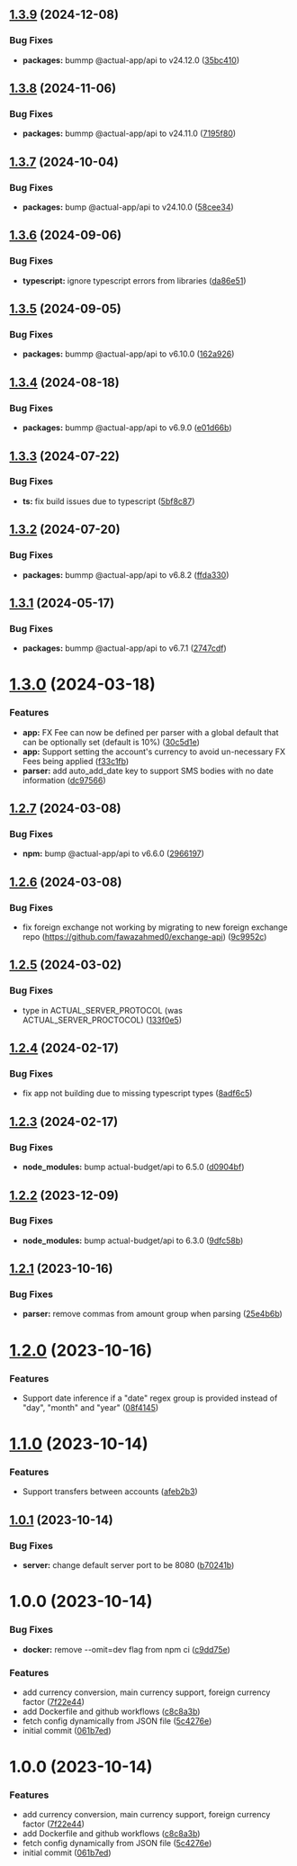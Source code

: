## [1.3.9](https://github.com/ShadyF/actual-budget-sms-proxy/compare/v1.3.8...v1.3.9) (2024-12-08)


### Bug Fixes

* **packages:** bummp @actual-app/api to v24.12.0 ([35bc410](https://github.com/ShadyF/actual-budget-sms-proxy/commit/35bc410ac7302b271993f37a091717c5052bc2e8))

## [1.3.8](https://github.com/ShadyF/actual-budget-sms-proxy/compare/v1.3.7...v1.3.8) (2024-11-06)


### Bug Fixes

* **packages:** bummp @actual-app/api to v24.11.0 ([7195f80](https://github.com/ShadyF/actual-budget-sms-proxy/commit/7195f80ed5742ebe2edfad05f30e3c146daf7b97))

## [1.3.7](https://github.com/ShadyF/actual-budget-sms-proxy/compare/v1.3.6...v1.3.7) (2024-10-04)


### Bug Fixes

* **packages:** bump @actual-app/api to v24.10.0 ([58cee34](https://github.com/ShadyF/actual-budget-sms-proxy/commit/58cee34138bb2a23863f2a397786f646394229bb))

## [1.3.6](https://github.com/ShadyF/actual-budget-sms-proxy/compare/v1.3.5...v1.3.6) (2024-09-06)


### Bug Fixes

* **typescript:** ignore typescript errors from libraries ([da86e51](https://github.com/ShadyF/actual-budget-sms-proxy/commit/da86e5190cad4cb4bfe0c7b1ed6fcb5693d6a705))

## [1.3.5](https://github.com/ShadyF/actual-budget-sms-proxy/compare/v1.3.4...v1.3.5) (2024-09-05)


### Bug Fixes

* **packages:** bummp @actual-app/api to v6.10.0 ([162a926](https://github.com/ShadyF/actual-budget-sms-proxy/commit/162a926382ff0c3ecbd9d43d6fe0e3c404b7f6fa))

## [1.3.4](https://github.com/ShadyF/actual-budget-sms-proxy/compare/v1.3.3...v1.3.4) (2024-08-18)


### Bug Fixes

* **packages:** bummp @actual-app/api to v6.9.0 ([e01d66b](https://github.com/ShadyF/actual-budget-sms-proxy/commit/e01d66bf71525aecbc9a9f4670d70d25f1217233))

## [1.3.3](https://github.com/ShadyF/actual-budget-sms-proxy/compare/v1.3.2...v1.3.3) (2024-07-22)


### Bug Fixes

* **ts:** fix build issues due to typescript ([5bf8c87](https://github.com/ShadyF/actual-budget-sms-proxy/commit/5bf8c8703ee3bae99e5124129d0d376df2d7ada6))

## [1.3.2](https://github.com/ShadyF/actual-budget-sms-proxy/compare/v1.3.1...v1.3.2) (2024-07-20)


### Bug Fixes

* **packages:** bummp @actual-app/api to v6.8.2 ([ffda330](https://github.com/ShadyF/actual-budget-sms-proxy/commit/ffda330f3ce1c8b8e7dc62c85e496c169338546b))

## [1.3.1](https://github.com/ShadyF/actual-budget-sms-proxy/compare/v1.3.0...v1.3.1) (2024-05-17)


### Bug Fixes

* **packages:** bummp @actual-app/api to v6.7.1 ([2747cdf](https://github.com/ShadyF/actual-budget-sms-proxy/commit/2747cdf86398824f6e7fb2c93efc9fdc0e89e2d5))

# [1.3.0](https://github.com/ShadyF/actual-budget-sms-proxy/compare/v1.2.7...v1.3.0) (2024-03-18)


### Features

* **app:** FX Fee can now be defined per parser with a global default that can be optionally set (default is 10%) ([30c5d1e](https://github.com/ShadyF/actual-budget-sms-proxy/commit/30c5d1e4a6520d131f4d7f2ee7e68ab64d680800))
* **app:** Support setting the account's currency to avoid un-necessary FX Fees being applied ([f33c1fb](https://github.com/ShadyF/actual-budget-sms-proxy/commit/f33c1fb607d8e3a50203d3a441450e843aacd51b))
* **parser:** add auto_add_date key to support SMS bodies with no date information ([dc97566](https://github.com/ShadyF/actual-budget-sms-proxy/commit/dc9756614d749358d21e41a6d984591b39ccd87a))

## [1.2.7](https://github.com/ShadyF/actual-budget-sms-proxy/compare/v1.2.6...v1.2.7) (2024-03-08)


### Bug Fixes

* **npm:** bump @actual-app/api to v6.6.0 ([2966197](https://github.com/ShadyF/actual-budget-sms-proxy/commit/296619745bd1e455b97b73686d7d276e3084c3c1))

## [1.2.6](https://github.com/ShadyF/Actual-Budget-SMS-Proxy/compare/v1.2.5...v1.2.6) (2024-03-08)


### Bug Fixes

* fix foreign exchange not working by migrating to new foreign exchange repo (https://github.com/fawazahmed0/exchange-api) ([9c9952c](https://github.com/ShadyF/Actual-Budget-SMS-Proxy/commit/9c9952c5c727ecb13ef0a3626ea715ef03d60bac))

## [1.2.5](https://github.com/ShadyF/Actual-Budget-SMS-Proxy/compare/v1.2.4...v1.2.5) (2024-03-02)


### Bug Fixes

* type in ACTUAL_SERVER_PROTOCOL (was ACTUAL_SERVER_PROCTOCOL) ([133f0e5](https://github.com/ShadyF/Actual-Budget-SMS-Proxy/commit/133f0e5721c5a205e7359165237e7644fe2c6918))

## [1.2.4](https://github.com/ShadyF/Actual-Budget-SMS-Proxy/compare/v1.2.3...v1.2.4) (2024-02-17)


### Bug Fixes

* fix app not building due to missing typescript types ([8adf6c5](https://github.com/ShadyF/Actual-Budget-SMS-Proxy/commit/8adf6c5d92d6d11290935c52f16073cd450d2cc7))

## [1.2.3](https://github.com/ShadyF/Actual-Budget-SMS-Proxy/compare/v1.2.2...v1.2.3) (2024-02-17)


### Bug Fixes

* **node_modules:** bump actual-budget/api to 6.5.0 ([d0904bf](https://github.com/ShadyF/Actual-Budget-SMS-Proxy/commit/d0904bf4ade8f1a9afe27c364ea10d73576db81a))

## [1.2.2](https://github.com/ShadyF/Actual-Budget-SMS-Proxy/compare/v1.2.1...v1.2.2) (2023-12-09)


### Bug Fixes

* **node_modules:** bump actual-budget/api to 6.3.0 ([9dfc58b](https://github.com/ShadyF/Actual-Budget-SMS-Proxy/commit/9dfc58bc404af9ea889ba94292fe39dc4a7d4fa8))

## [1.2.1](https://github.com/ShadyF/Actual-Budget-SMS-Proxy/compare/v1.2.0...v1.2.1) (2023-10-16)


### Bug Fixes

* **parser:** remove commas from amount group when parsing ([25e4b6b](https://github.com/ShadyF/Actual-Budget-SMS-Proxy/commit/25e4b6beb99093a3efb7bf015bfb8f8332a66cf9))

# [1.2.0](https://github.com/ShadyF/Actual-Budget-SMS-Proxy/compare/v1.1.0...v1.2.0) (2023-10-16)


### Features

* Support date inference if a "date" regex group is provided instead of "day", "month" and "year" ([08f4145](https://github.com/ShadyF/Actual-Budget-SMS-Proxy/commit/08f4145de944e44e21131cbc1100745f86660a94))

# [1.1.0](https://github.com/ShadyF/Actual-Budget-SMS-Proxy/compare/v1.0.1...v1.1.0) (2023-10-14)


### Features

* Support transfers between accounts ([afeb2b3](https://github.com/ShadyF/Actual-Budget-SMS-Proxy/commit/afeb2b3b8279d2ab6dfaf618ae865e8895aa5830))

## [1.0.1](https://github.com/ShadyF/Actual-Budget-SMS-Proxy/compare/v1.0.0...v1.0.1) (2023-10-14)


### Bug Fixes

* **server:** change default server port to be 8080 ([b70241b](https://github.com/ShadyF/Actual-Budget-SMS-Proxy/commit/b70241bfc0b9d07f584915ec2e53a0942e645792))

# 1.0.0 (2023-10-14)


### Bug Fixes

* **docker:** remove --omit=dev flag from npm ci ([c9dd75e](https://github.com/ShadyF/Actual-Budget-SMS-Proxy/commit/c9dd75ef9771f51f4517939810ce2ecbb6d09596))


### Features

* add currency conversion, main currency support, foreign currency factor ([7f22e44](https://github.com/ShadyF/Actual-Budget-SMS-Proxy/commit/7f22e44e0f6a1ea3e4044a303572fb0c4644a5e7))
* add Dockerfile and github workflows ([c8c8a3b](https://github.com/ShadyF/Actual-Budget-SMS-Proxy/commit/c8c8a3b61afbedf8fd6a3e563b5891d4aa868938))
* fetch config dynamically from JSON file ([5c4276e](https://github.com/ShadyF/Actual-Budget-SMS-Proxy/commit/5c4276e34da86ad4ab8eff2af4ccdea642930ed6))
* initial commit ([061b7ed](https://github.com/ShadyF/Actual-Budget-SMS-Proxy/commit/061b7ed471ad998e7a36c1252051c8dd9f5e81dd))

# 1.0.0 (2023-10-14)


### Features

* add currency conversion, main currency support, foreign currency factor ([7f22e44](https://github.com/ShadyF/Actual-Budget-SMS-Proxy/commit/7f22e44e0f6a1ea3e4044a303572fb0c4644a5e7))
* add Dockerfile and github workflows ([c8c8a3b](https://github.com/ShadyF/Actual-Budget-SMS-Proxy/commit/c8c8a3b61afbedf8fd6a3e563b5891d4aa868938))
* fetch config dynamically from JSON file ([5c4276e](https://github.com/ShadyF/Actual-Budget-SMS-Proxy/commit/5c4276e34da86ad4ab8eff2af4ccdea642930ed6))
* initial commit ([061b7ed](https://github.com/ShadyF/Actual-Budget-SMS-Proxy/commit/061b7ed471ad998e7a36c1252051c8dd9f5e81dd))
